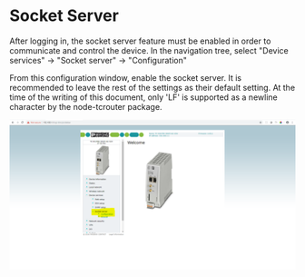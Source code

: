 # Socket Server

After logging in, the socket server feature must be enabled in order to communicate and control the device.  In the navigation tree, select "Device services" -&gt; "Socket server" -&gt; "Configuration"

From this configuration window, enable the socket server.  It is recommended to leave the rest of the settings as their default setting.  At the time of the writing of this document, only 'LF' is supported as a newline character by the node-tcrouter package.

![](../.gitbook/assets/image%20%282%29.png)

